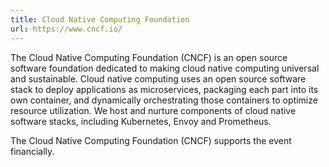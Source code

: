 ```yaml
---
title: Cloud Native Computing Foundation
url: https://www.cncf.io/
---
```


The Cloud Native Computing Foundation (CNCF) is an open source
software foundation dedicated to making cloud native computing
universal and sustainable. Cloud native computing uses an open
source software stack to deploy applications as microservices,
packaging each part into its own container, and dynamically
orchestrating those containers to optimize resource utilization.
We host and nurture components of cloud native software
stacks, including Kubernetes, Envoy and Prometheus. 

The Cloud Native Computing Foundation (CNCF) supports the event financially.
